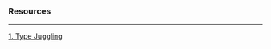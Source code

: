 ### Resources

---

[1. Type Juggling](https://github.com/swisskyrepo/PayloadsAllTheThings/blob/master/Type%20Juggling/README.md)
